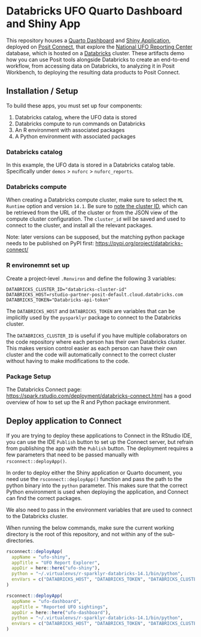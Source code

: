 # Databricks UFO Quarto Dashboard and Shiny App

This repository houses a
[Quarto Dashboard](https://quarto.org/docs/dashboards/)
and
[Shiny Application](https://shiny.posit.co/),
deployed on [Posit Connect](https://posit.co/products/enterprise/connect/),
that explore the [National UFO Reporting Center](http://www.nuforc.org/) database, which is
hosted on a [Databricks](https://databricks.com/) cluster. These artifacts demo how you can use Posit tools alongside Databricks to create an end-to-end workflow, from accessing data on Databricks, to analyzing it in Posit Workbench, to deploying the resulting data products to Posit Connect.

## Installation / Setup

To build these apps, you must set up four components:

1. Databricks catalog, where the UFO data is stored
2. Databricks compute to run commands on Databricks
3. An R environment with associated packages
4. A Python environment with associated packages

### Databricks catalog

In this example, the UFO data is stored in a Databricks catalog table.
Specifically under `demos` > `nuforc` > `nuforc_reports`.

### Databricks compute

When creating a Databricks compute cluster,
make sure to select the `ML Runtime` option and version `14.1`.
Be sure to [note the cluster ID](https://docs.databricks.com/en/workspace/workspace-details.html#cluster-url-and-id), which can be retrieved from the URL of the cluster or from the JSON view of the
compute cluster configuration.
The `cluster_id` will be saved and used to connect to the cluster,
and install all the relevant packages.

Note: later versions can be supposed,
but the matching python package needs to be published on PyPI first: <https://pypi.org/project/databricks-connect/>

### R environemnt set up

Create a project-level `.Renviron` and define the following 3 variables:

```
DATABRICKS_CLUSTER_ID="databricks-cluster-id"
DATABRICKS_HOST=rstudio-partner-posit-default.cloud.databricks.com
DATABRICKS_TOKEN="Databricks-api-token"
```

The `DATABRICKS_HOST` and `DATABRICKS_TOKEN` are variables that can be implicitly used
by the `pysparklyr` package to connect to the Databricks cluster.

The `DATABRICKS_CLUSTER_ID` is useful if you have multiple collaborators on the code repository
where each person has their own Databricks cluster.
This makes version control easier as each person can have their own cluster and
the code will automatically connect to the correct cluster
without having to make modifications to the code.

### Package Setup

The Databricks Connect page: <https://spark.rstudio.com/deployment/databricks-connect.html>
has a good overview of how to set up the R and Python package environment.

## Deploy application to Connect

If you are trying to deploy these applications to Connect in the RStudio IDE,
you can use the IDE `Publish` button to set up the Connect server,
but refrain from publishing the app with the `Publish` button.
The deployment requires a few parameters that need to be passed manually with `rsconnect::deployApp()`.

In order to deploy either the Shiny application or Quarto document,
you need use the `rsconnect::deployApp()` function and
pass the path to the python binary into the `python` parameter.
This makes sure that the correct Python environment is used when deploying the application,
and Connect can find the correct packages.

We also need to pass in the environment variables that are used to connect to the Databricks cluster.

When running the below commands,
make sure the current working directory is the root of this repository,
and not within any of the sub-directories.

```r
rsconnect::deployApp(
  appName = "ufo-shiny",
  appTitle = "UFO Report Explorer",
  appDir = here::here("ufo-shiny"),
  python = "~/.virtualenvs/r-sparklyr-databricks-14.1/bin/python",
  envVars = c("DATABRICKS_HOST", "DATABRICKS_TOKEN", "DATABRICKS_CLUSTER_ID")
)
```

```r
rsconnect::deployApp(
  appName = "ufo-dashboard",
  appTitle = "Reported UFO sightings",
  appDir = here::here("ufo-dashboard"),
  python = "~/.virtualenvs/r-sparklyr-databricks-14.1/bin/python",
  envVars = c("DATABRICKS_HOST", "DATABRICKS_TOKEN", "DATABRICKS_CLUSTER_ID")
)
```
